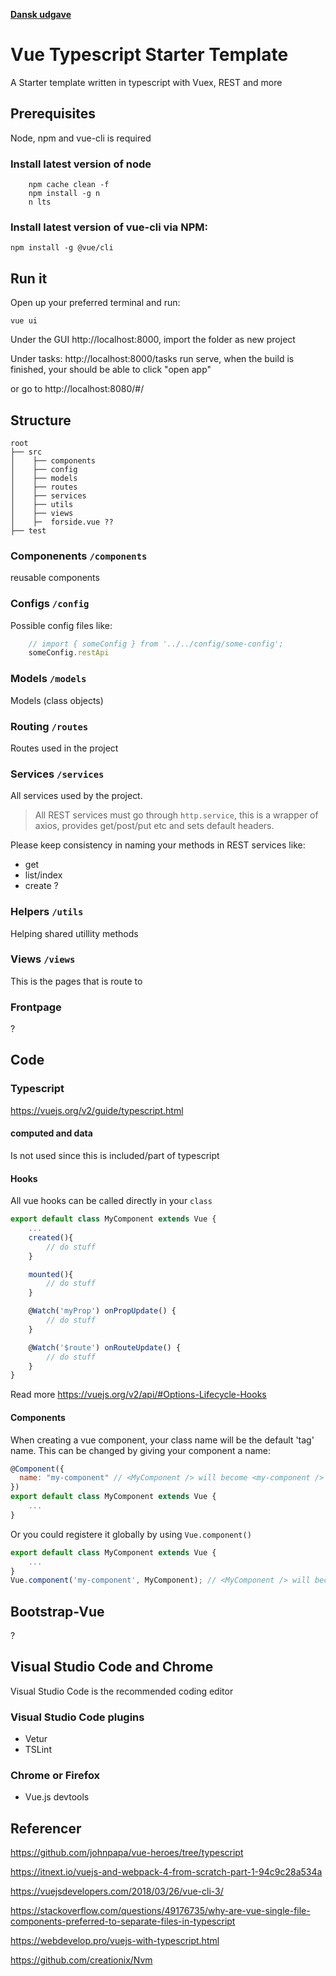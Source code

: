 [**Dansk udgave**](https://github.com/kennethrorstromnine/VueTypescriptStarterTemplate/blob/master/README_DA.md)

# Vue Typescript Starter Template

A Starter template written in typescript with Vuex, REST and more

## Prerequisites

Node, npm and vue-cli is required

### Install latest version of node

```npm
    npm cache clean -f
    npm install -g n
    n lts
```

### Install latest version of vue-cli via NPM:

`npm install -g @vue/cli`

## Run it

Open up your preferred terminal and run:

`vue ui`

Under the GUI http://localhost:8000, import the folder as new project

Under tasks: http://localhost:8000/tasks run serve, when the build is finished, your should be able to click "open app"

or go to http://localhost:8080/#/

## Structure

```text
root
├── src
│    ├── components
│    ├── config
│    ├── models
│    ├── routes
│    ├── services
│    ├── utils
│    ├── views
│    ├─  forside.vue ??
├── test
```

### Componenents `/components`

reusable components

### Configs `/config`

Possible config files like:

```javascript
    // import { someConfig } from '../../config/some-config';
    someConfig.restApi
```

### Models `/models`

Models (class objects)

### Routing `/routes`

Routes used in the project

### Services `/services`

All services used by the project.

> All REST services must go through `http.service`, this is a wrapper of axios, provides get/post/put etc and sets default headers.

Please keep consistency in naming your methods in REST services like:

- get
- list/index
- create ?

### Helpers `/utils`

Helping shared utillity methods

### Views `/views`

This is the pages that is route to

### Frontpage

?

## Code

### Typescript

https://vuejs.org/v2/guide/typescript.html

#### computed and data
Is not used since this is included/part of typescript


#### Hooks
All vue hooks can be called directly in your `class`

```javascript
export default class MyComponent extends Vue {
    ...
    created(){
        // do stuff
    }

    mounted(){
        // do stuff
    }

    @Watch('myProp') onPropUpdate() {
        // do stuff
    }

    @Watch('$route') onRouteUpdate() {
        // do stuff
    }
}
```

Read more https://vuejs.org/v2/api/#Options-Lifecycle-Hooks


#### Components
When creating a vue component, your class name will be the default 'tag' name.
This can be changed by giving your component a name:

```javascript
@Component({
  name: "my-component" // <MyComponent /> will become <my-component />
})
export default class MyComponent extends Vue {
    ...
}
```

Or you could registere it globally by using `Vue.component()`

```javascript
export default class MyComponent extends Vue {
    ...
}
Vue.component('my-component', MyComponent); // <MyComponent /> will become <my-component />
```

## Bootstrap-Vue
?

## Visual Studio Code and Chrome

Visual Studio Code is the recommended coding editor

### Visual Studio Code plugins

- Vetur
- TSLint

### Chrome or Firefox

- Vue.js devtools

## Referencer

https://github.com/johnpapa/vue-heroes/tree/typescript

https://itnext.io/vuejs-and-webpack-4-from-scratch-part-1-94c9c28a534a

https://vuejsdevelopers.com/2018/03/26/vue-cli-3/

https://stackoverflow.com/questions/49176735/why-are-vue-single-file-components-preferred-to-separate-files-in-typescript

https://webdevelop.pro/vuejs-with-typescript.html

https://github.com/creationix/Nvm
